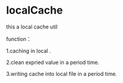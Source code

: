 # localCache
this a local cache util

function：

1.caching in local .

2.clean expried value in a period time.

3.writing cache into local file in a period time.

